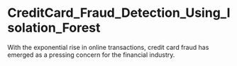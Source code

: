 # CreditCard_Fraud_Detection_Using_Isolation_Forest
With the exponential rise in online transactions, credit card fraud has emerged as a pressing concern for the financial industry.  
